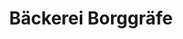---
title: "Bäckerei Borggräfe"
url: /hagen/baeckerei-borggraefe-enneper-strasse-3/
shop: Bäckerei
---